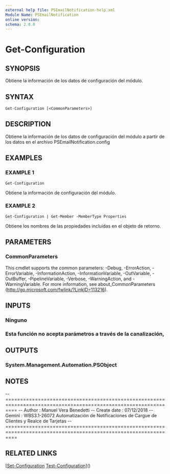 ```yaml
---
external help file: PSEmailNotification-help.xml
Module Name: PSEmailNotification
online version:
schema: 2.0.0
---
```


# Get-Configuration

## SYNOPSIS
Obtiene la información de los datos de configuración del módulo.

## SYNTAX

```
Get-Configuration [<CommonParameters>]
```

## DESCRIPTION
Obtiene la información de los datos de configuración del módulo a partir de los datos en el archivo PSEmailNotification.config

## EXAMPLES

### EXAMPLE 1
```
Get-Configuration
```

Obtiene la información de configuración del módulo.

### EXAMPLE 2
```
Get-Configuration | Get-Member -MemberType Properties
```

Obtiene los nombres de las propiedades incluidas en el objeto de retorno.

## PARAMETERS

### CommonParameters
This cmdlet supports the common parameters: -Debug, -ErrorAction, -ErrorVariable, -InformationAction, -InformationVariable, -OutVariable, -OutBuffer, -PipelineVariable, -Verbose, -WarningAction, and -WarningVariable.
For more information, see about_CommonParameters (http://go.microsoft.com/fwlink/?LinkID=113216).

## INPUTS

### Ninguno
### Esta función no acepta parámetros a través de la canalización,
## OUTPUTS

### System.Management.Automation.PSObject
## NOTES
-- ================================================================================================================
-- Author       : Manuel Vera Benedetti
-- Create date  : 07/12/2018
-- Gemini       : WBS3.1-26072 Automatización de Notificaciones de Cargue de Clientes y Realce de Tarjetas
-- ================================================================================================================

## RELATED LINKS

[[Set-Configuration](Set-Configuration.md)
[Test-Configuration](Test-Configuration.md)]()

